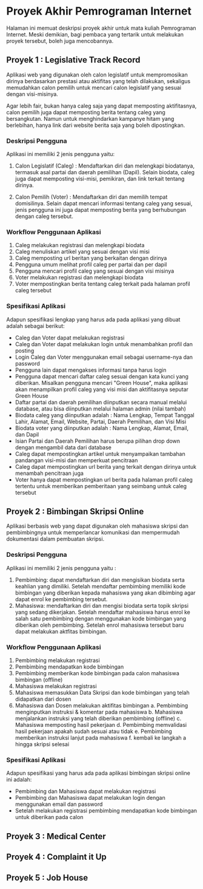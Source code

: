 # Proyek Akhir Pemrograman Internet #

Halaman ini memuat deskripsi proyek akhir untuk mata kuliah Pemrograman Internet.
Meski demikian, bagi pembaca yang tertarik untuk melakukan proyek tersebut, boleh
juga mencobannya.


## Proyek 1 : Legislative Track Record ##

Aplikasi web yang digunakan oleh calon legislatif untuk mempromosikan dirinya
berdasarkan prestasi atau aktifitas yang telah dilakukan, sekaligus memudahkan
calon pemilih untuk mencari calon legislatif yang sesuai dengan visi-misinya.

Agar lebih fair, bukan hanya caleg saja yang dapat memposting aktifitasnya, 
calon pemilih juga dapat memposting berita tentang caleg yang bersangkutan. Namun
untuk menghindarkan kampanye hitam yang berlebihan, hanya link dari website
berita saja yang boleh dipostingkan.

### Deskripsi Pengguna ###

Aplikasi ini memiliki 2 jenis pengguna yaitu:

1. Calon Legislatif (Caleg) : Mendaftarkan diri dan melengkapi biodatanya, termasuk 
	asal partai dan daerah pemilihan (Dapil). Selain biodata, caleg juga dapat
	memposting visi-misi, pemikiran, dan link terkait tentang dirinya.

2. Calon Pemilih (Voter) : Mendaftarkan diri dan memilih tempat domisilinya. Selain
	dapat mencari informasi tentang caleg yang sesuai, jenis pengguna ini juga dapat 
	memposting berita yang berhubungan dengan caleg tersebut.

### Workflow Penggunaan Aplikasi ###

1. Caleg melakukan registrasi dan melengkapi biodata
2. Caleg menuliskan artikel yang sesuai dengan visi misi
3. Caleg memposting url beritan yang berkaitan dengan dirinya
4. Pengguna umum melihat profil caleg per partai dan per dapil
5. Pengguna mencari profil caleg yang sesuai dengan visi misinya
6. Voter melakukan registrasi dan melengkapi biodata
7. Voter mempostingkan berita tentang caleg terkait pada halaman profil caleg tersebut

### Spesifikasi Aplikasi ###

Adapun spesifikasi lengkap yang harus ada pada aplikasi yang dibuat adalah 
sebagai berikut:

- Caleg dan Voter dapat melakukan registrasi
- Caleg dan Voter dapat melakukan login untuk menambahkan profil dan posting
- Login Caleg dan Voter menggunakan email sebagai username-nya dan password
- Pengguna lain dapat mengakses informasi tanpa harus login
- Pengguna dapat mencari daftar caleg sesuai dengan kata kunci yang diberikan.
  Misalkan pengguna mencari "Green House", maka aplikasi akan menampilkan profil
  caleg yang visi misi dan aktifitasnya seputar Green House
- Daftar partai dan daerah pemilihan diinputkan secara manual melalui database, 
  atau bisa diinputkan melalui halaman admin (nilai tambah)
- Biodata caleg yang diinputkan adalah : Nama Lengkap, Tempat Tanggal Lahir, Alamat, 
  Email, Website, Partai, Daerah Pemilihan, dan Visi Misi
- Biodata voter yang diinputkan adalah : Nama Lengkap, Alamat, Email, dan Dapil
- Isian Partai dan Daerah Pemilihan harus berupa pilihan drop down dengan mengambil
  data dari database
- Caleg dapat mempostingkan artikel untuk menyampaikan tambahan pandangan visi-misi
  dan memperkuat pencitraan
- Caleg dapat mempostingkan url berita yang terkait dengan dirinya untuk menambah
  pencitraan juga
- Voter hanya dapat mempostingkan url berita pada halaman profil caleg tertentu untuk
  memberikan pemberitaan yang seimbang untuk caleg tersebut



## Proyek 2 : Bimbingan Skripsi Online ##

Aplikasi berbasis web yang dapat digunakan oleh mahasiswa skripsi dan pembimbingnya
untuk memperlancar komunikasi dan mempermudah dokumentasi dalam pembuatan skripsi.


### Deskripsi Pengguna ###

Aplikasi ini memiliki 2 jenis pengguna yaitu :
1. Pembimbing: dapat mendaftarkan diri dan mengisikan biodata serta keahlian yang dimiliki.
  Setelah mendaftar pembimbing memiliki kode bimbingan yang diberikan kepada mahasiswa yang
  akan dibimbing agar dapat enrol ke pembimbing tersebut.
2. Mahasiswa: mendaftarkan diri dan mengisi biodata serta topik skripsi yang sedang dikerjakan.
  Setelah mendaftar mahasiswa harus enrol ke salah satu pembimbing dengan menggunakan kode
  bimbingan yang diberikan oleh pembimbing. Setelah enrol mahasiswa tersebut baru dapat
  melakukan aktfitas bimbingan.

### Workflow Penggunaan Aplikasi ###

1. Pembimbing melakukan registrasi
2. Pembimbing mendapatkan kode bimbingan
3. Pembimbing memberikan kode bimbingan pada calon mahasiswa bimbingan (offline)
4. Mahasiswa melakukan registrasi
5. Mahasiswa memasukkan Data Skripsi dan kode bimbingan yang telah didapatkan dari dosen
6. Mahasiswa dan Dosen melakukan aktifitas bimbingan
   a. Pembimbing menginputkan instruksi & komentar pada mahasiswa
   b. Mahasiswa menjalankan instruksi yang telah diberikan pembimbing (offline)
   c. Mahasiswa memposting hasil pekerjaan
   d. Pembimbing memvalidasi hasil pekerjaan apakah sudah sesuai atau tidak
   e. Pembimbing memberikan instruksi lanjut pada mahasiswa
   f. kembali ke langkah a hingga skripsi selesai

### Spesifikasi Aplikasi ###

Adapun spesifikasi yang harus ada pada aplikasi bimbingan skripsi online ini adalah:

- Pembimbing dan Mahasiswa dapat melakukan registrasi
- Pembimbing dan Mahasiswa dapat melakukan login dengan menggunakan email dan password
- Setelah melakukan registrasi pembimbing mendapatkan kode bimbingan untuk diberikan
  pada calon


## Proyek 3 : Medical Center ##


## Proyek 4 : Complaint it Up ##


## Proyek 5 : Job House ##